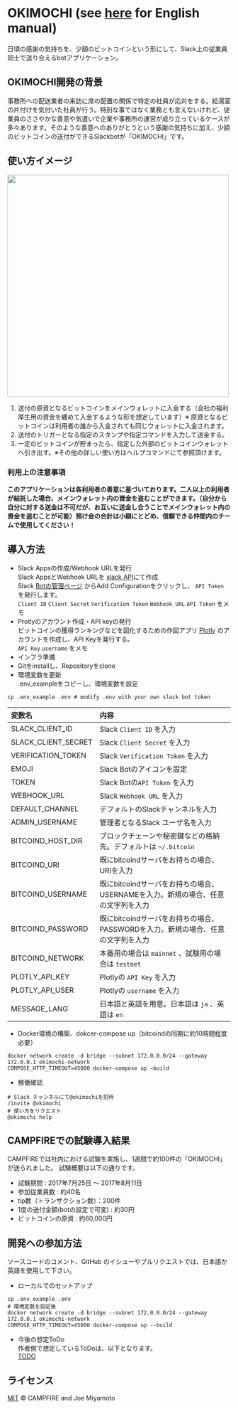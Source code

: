 # OKIMOCHI (see [here](doc/english_readme.md) for English manual)
日頃の感謝の気持ちを、少額のビットコインという形にして、Slack上の従業員同士で送り合えるbotアプリケーション。

## OKIMOCHI開発の背景
事務所への配送業者の来訪に席の配置の関係で特定の社員が応対をする。給湯室の片付けを気付いた社員が行う。特別な事ではなく業務とも言えないけれど、従業員のささやかな善意や気遣いで企業や事務所の運営が成り立っているケースが多々あります。そのような善意へのありがとうという感謝の気持ちに加え、少額のビットコインの送付ができるSlackbotが「OKIMOCHI」です。

## 使い方イメージ
<img src="https://user-images.githubusercontent.com/15523894/29129736-bfd4d8c4-7d62-11e7-9cff-7175160324bb.png" width="500px">

1. 送付の原資となるビットコインをメインウォレットに入金する（会社の福利厚生用の資金を纒めて入金するような形を想定しています）※ 原資となるビットコインは利用者の誰から入金されても同じウォレットに入金されます。
2. 送付のトリガーとなる指定のスタンプや指定コマンドを入力して送金する。
3. 一定のビットコインが貯まったら、指定した外部のビットコインウォレットへ引き出す。※その他の詳しい使い方はヘルプコマンドにて参照頂けます。  

### 利用上の注意事項
__このアプリケーションは各利用者の善意に基づいております。二人以上の利用者が結託した場合、メインウォレット内の資金を盗むことができます。（自分から自分に対する送金は不可だが、お互いに送金し合うことでメインウォレット内の資金を盗むことが可能）預け金の合計は小額にとどめ、信頼できる仲間内のチームで使用してください！__



## 導入方法
- Slack Appsの作成/Webhook URLを発行  
Slack AppsとWebhook URLを <a href="https://api.slack.com/app://api.slack.com/apps">slack API</a>にて作成  
Slack <a href="https://slack.com/apps/manage/A0F7YS25R-bots">Botの管理ページ</a> からAdd Configurationをクリックし、 `API Token` を発行します。  
`Client ID` `Client Secret` `Verification Token` `Webhook URL` `API Token` をメモ
- Protlyのアカウント作成・API keyの発行  
ビットコインの獲得ランキングなどを図化するための作図アプリ <a href="https://plot.ly">Plotly</a> のアカウントを作成し、API Keyを発行する。  
`API Key` `username` をメモ
- インフラ準備  
- Gitをinstallし、Repositoryをclone  
- 環境変数を更新  
.env_exampleをコピーし、環境変数を設定
```
cp .env_example .env # modify .env with your own slack bot token
```

| 変数名             | 内容                                                                     |
|:-------------------|:-------------------------------------------------------------------------|
| SLACK_CLIENT_ID    | Slack `Client ID` を入力                                                 |
| SLACK_CLIENT_SECRET| Slack `Client Secret` を入力                                             |
| VERIFICATION_TOKEN | Slack `Verification Token` を入力                                        |
| EMOJI              | Slack Botのアイコンを設定                                                |
| TOKEN              | Slack Botの`API Token` を入力                                            |
| WEBHOOK_URL        | Slack `Webhook URL` を入力                                               |
| DEFAULT_CHANNEL    | デフォルトのSlackチャンネルを入力                                        |
| ADMIN_USERNAME     | 管理者となるSlack ユーザ名を入力                                         |
| BITCOIND_HOST_DIR  | ブロックチェーンや秘密鍵などの格納先。デフォルトは `~/.bitcoin`          |
| BITCOIND_URI       | 既にbitcoindサーバをお持ちの場合、URIを入力                              |
| BITCOIND_USERNAME  | 既にbitcoindサーバをお持ちの場合、USERNAMEを入力。新規の場合、任意の文字列を入力           |
| BITCOIND_PASSWORD  | 既にbitcoindサーバをお持ちの場合、PASSWORDを入力。新規の場合、任意の文字列を入力           |
| BITCOIND_NETWORK   | 本番用の場合は `mainnet` 、試験用の場合は `testnet`                      |
| PLOTLY_API_KEY     | Plotlyの `API Key` を入力                                                |
| PLOTLY_API_USER    | Plotlyの `username` を入力                                               |
| MESSAGE_LANG       | 日本語と英語を用意。日本語は `ja` 、英語は `en`                          |

- Docker環境の構築、dokcer-compose up（bitcoindの同期に約10時間程度必要）  
```
docker network create -d bridge --subnet 172.0.0.0/24 --gateway 172.0.0.1 okimochi-network
COMPOSE_HTTP_TIMEOUT=45000 docker-compose up —build
```
- 稼働確認  
```
# Slack チャンネルにて@okimochiを招待
/invite @okimochi
# 使い方をリクエスト
@okimochi help
```

## CAMPFIREでの試験導入結果
CAMPFIREでは社内における試験を実施し、1週間で約100件の「OKIMOCHI」が送られました。
試験概要は以下の通りです。  
- 試験期間 : 2017年7月25日 〜 2017年8月11日
- 参加従業員数 : 約40名
- tip数（トランザクション数）：200件
- 1度の送付金額(botの設定で可変) : 約30円
- ビットコインの原資 : 約60,000円

## 開発への参加方法
ソースコードのコメント、GitHub のイシューやプルリクエストでは、日本語か英語を使用して下さい。
- ローカルでのセットアップ  
```
cp .env_example .env
# 環境変数を設定後
docker network create -d bridge --subnet 172.0.0.0/24 --gateway 172.0.0.1 okimochi-network
COMPOSE_HTTP_TIMEOUT=45000 docker-compose up --build
```
- 今後の想定ToDo  
作者側で想定しているToDoは、以下となります。  
[TODO](https://github.com/campfire-inc/OKIMOCHI/issues/1)

## ライセンス
[MIT](./LICENSE) © CAMPFIRE and Joe Miyamoto
